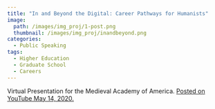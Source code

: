 ```yaml
---
title: "In and Beyond the Digital: Career Pathways for Humanists"
image: 
  path: /images/img_proj/1-post.png
  thumbnail: /images/img_proj/inandbeyond.png
categories:
  - Public Speaking
tags:
  - Higher Education
  - Graduate School
  - Careers
---
```


Virtual Presentation for the Medieval Academy of America.
[Posted on YouTube May 14, 2020.](https://www.youtube.com/watch?v=vRpuI1Yegms)
